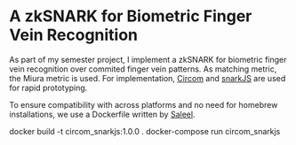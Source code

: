 # A zkSNARK for Biometric Finger Vein Recognition

As part of my semester project, I implement a zkSNARK for biometric finger vein recognition over commited finger vein patterns. As matching metric, the Miura metric is used. For implementation, [Circom](https://github.com/iden3/circom/tree/master) and [snarkJS](https://github.com/iden3/snarkjs) are used for rapid prototyping.

To ensure compatibility with across platforms and no need for homebrew installations, we use a Dockerfile written by [Saleel](https://github.com/saleel/circom-docker/).


docker build -t circom_snarkjs:1.0.0 .
docker-compose run circom_snarkjs
